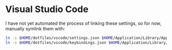 # Visual Studio Code

I have not yet automated the process of linking these settings, so for now, manually symlink them with:

```sh
ln -s $HOME/dotfiles/vscode/settings.json $HOME/Application/Library/Application Support/Code/User/settings.json
ln -s $HOME/dotfiles/vscode/keybindings.json $HOME/Application/Library/Application Support/Code/User/keybindings.json
```

